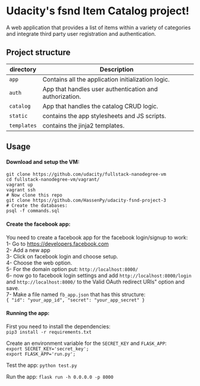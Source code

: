 # Udacity's fsnd Item Catalog project!
A web application that provides a list of items within a variety of categories and integrate third party user registration and authentication.

## Project structure

directory  | Description
 ---- | -----------
`app` | Contains all the application initialization logic.
`auth` | App that handles user authentication and authorization.
`catalog` | App that handles the catalog CRUD logic.
`static` | contains the app stylesheets and JS scripts.
`templates` | contains the jinja2 templates.

## Usage  
#### Download and setup the VM:  
```
git clone https://github.com/udacity/fullstack-nanodegree-vm  
cd fullstack-nanodegree-vm/vagrant/  
vagrant up
vagrant ssh
# Now clone this repo
git clone https://github.com/HassenPy/udacity-fsnd-project-3
# Create the databases:  
psql -f commands.sql
```  

#### Create the facebook app:
You need to create a facebook app for the facebook login/signup to work:  
1- Go to https://developers.facebook.com  
2- Add a new app  
3- Click on facebook login and choose setup.  
4- Choose the web option.  
5- For the domain option put: `http://localhost:8000/`  
6- now go to facebook login settings and add `http://localhost:8000/login` and `http://localhost:8000/` to the Valid OAuth redirect URIs" option and save.  
7- Make a file named `fb_app.json` that has this structure:  
`{
  "id": "your_app_id",
  "secret": "your_app_secret"
}`  

#### Running the app:
First you need to install the dependencies:  
`pip3 install -r requirements.txt`

Create an environment variable for the `SECRET_KEY` and `FLASK_APP`:  
`export SECRET_KEY='secret_key';`  
`export FLASK_APP='run.py';`  

Test the app:
`python test.py`

Run the app:
`flask run -h 0.0.0.0 -p 8000`
